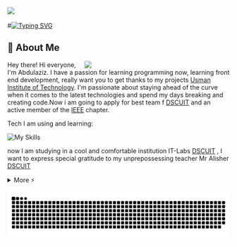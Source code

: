 <img src="https://camo.githubusercontent.com/d348976f3419cd09cf731439742c1b889e3f3cd8e04b2e72e7a219d85b049c37/68747470733a2f2f636c6f75642d6c66697532373079302d6861636b2d636c75622d626f742e76657263656c2e6170702f30666f6f7465722e706e67" >

#[![Typing SVG](https://readme-typing-svg.demolab.com?font=Fira+Code&weight=600&size=22&pause=1000&width=435&lines=This+is+Magamed's+GitHub)](https://git.io/typing-svg)

## 🚀 About Me
<img align="right" src="https://i.imgur.com/840b0PX.gif" width="329">
<p align="left">Hey there! Hi everyone, I'm Abdulaziz. I have a passion for learning programming now, learning front end development, really want you to get thanks to my projects <a href="https://www.uit.edu/">Usman Institute of Technology</a>. I'm passionate about staying ahead of the curve when it comes to the latest technologies and spend my days breaking and creating code.Now i am going to apply for best team f <a href="https://gdscuit.web.app/">DSCUIT</a> and an active member of the <a href="https://www.ieee.org/">IEEE</a> chapter.



Tech I am using and learning:

![My Skills](https://skillicons.dev/icons?i=linux,python,flask,js,fastapi,bash,selenium,mysql,html,css,git,tailwind,cpp,github,qt,bootstrap,heroku,figma,firebase,replit,mongo,flutter,docker,react,vscode,django,neovim&theme=dark&perline=9)


now I am studying in a cool and comfortable institution IT-Labs <a href=https://www.instagram.com/itlabs.uz/#>DSCUIT</a> , I want to express special gratitude to my unprepossessing teacher Mr Alisher <a href=https://www.instagram.com/alisheyx_life/#>DSCUIT</a>

<details>
  <summary>More ⚡️</summary>
<div align="center">
<!-- <p align="center"> 📊 My Github Stats</p> -->
<p align="center"> 
</br></br>
<p><b>Profile Views</b></p>
 <img src="https://profile-counter.glitch.me/%7Bcocomo29%7D/count.svg"> </br></br>
<p><b>Github Stats</b></p>
    <img src="https://github-readme-stats.vercel.app/api?username=cocomo29&theme=midnight-purple"> </br>
    <img src="https://github-readme-streak-stats.herokuapp.com/?user=cocomo29&theme=midnight-purple"> </br></br>
</p>

<p><b>Holopin Badges</b></p>

[![An image of @cocomo's Holopin badges, which is a link to view their full Holopin profile](https://holopin.me/cocomo)](https://holopin.io/@cocomo)

<details>
<summary><b>-_-</b></summary>

![Patrick Bateman](https://github.com/AndyMagwayer/AndyMagwayer/blob/main/sigma.gif)

</details>
</details>
</div>

<div align="center">

![snake gif](https://github.com/AndyMagwayer/AndyMagwayer/blob/main/github-contribution-grid-snake2.svg)

</div>
